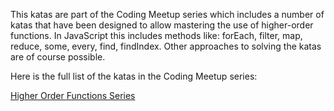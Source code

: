 <p>This katas are part of the Coding Meetup series which includes a number of katas that have been designed to allow mastering the use of higher-order functions. In JavaScript this includes methods like: forEach, filter, map, reduce, some, every, find, findIndex. Other approaches to solving the katas are of course possible.
</p>

<p>Here is the full list of the katas in the Coding Meetup series:

[Higher Order Functions Series](https://www.codewars.com/collections/higher-order-functions)
</p>